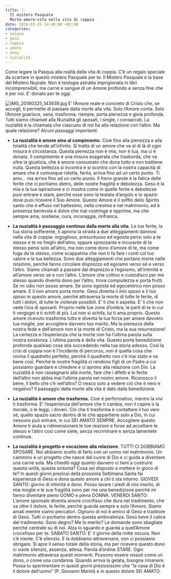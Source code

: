 ```yaml
---
title: |-
  Il mistero Pasquale
  Morte-amore-vita nella vita di coppia
date: 2018-03-25 14:40:00 +02:00
categories:
- pasqua
- gesù
- coppia
- amore
- dono
- nuzialità
---
```


Come legare la Pasqua alla realtà della vita di coppia. C’è un regalo speciale da scartare in questo mistero Pasquale per te. Il Mistero Pasquale è la base del Mistero Nuziale. Non è teologia astratta imprigionata in libri incomprensibili, ma carne e sangue di un Amore profondo e senza fine che è per noi. E’ donato per te oggi.

![IMG_20180325_143939.jpg](/uploads/IMG_20180325_143939.jpg)
E’ l’Amore reale e concreto di Cristo che, se accogli, ti permette di passare dalla morte alla vita. Solo l’Amore conta. Solo l’Amore guarisce, sana, trasforma, riempie, porta pienezza e gioia profonda.  Tutti siamo chiamati alla Nuzialità gli sposati, i single, i consacrati. La nuzialità è la chiamata che ciascuno di noi ha alla relazione con l’altro. Ma quale relazione? Alcuni passaggi importanti:

* **La nuzialità è amore sino al compimento.** Cioè fino alla pienezza e alla totalità che tende all’infinito. Si tratta di un amore che va al di là di ogni misura e circostanza.  Questa pienezza non è mia, non è tua, ma ci è donata. Il compimento è una misura esagerata che trasborda, che va oltre la giustizia, che è amore consumato che dona tutto e non trattiene nulla. Questa bellezza si incontra e si scontra con la nostra capacità di amare che è comunque ridotta, ferita, arriva fino ad un certo punto. Ti amo… ma arrivo fino ad un certo punto. Il freno grande è la fatica delle ferite che ci portiamo dietro, delle nostre fragilità e debolezza. Gesù è la mia e la tua ispirazione e ci mostra come in quelle ferite e debolezze puoi entrare e stare, perché esse sono la testata d’angolo e lo spazio dove puoi ricevere il Suo Amore. Questo Amore è il soffio dello Spirito santo che è effuso nel battesimo, nella cresima e nel matrimonio, ed è presenza benevola e dolce che mai costringe e opprime, ma che sempre ama, sostiene, cura, incoraggia, rinfranca.


* **La nuzialità è passaggio continuo dalla morte alla vita.**  Le tue ferite, la tua storia sofferente, ti aprono la strada a due atteggiamenti dannosi nella vita di coppia: orgoglioso, presuntuoso ed egoista pensi solo a te stesso e te ne freghi dell’altro; oppure sprezzante e incurante di te stesso pensi solo all’altro, ma non come dono d’amore di te, ma come fuga da te stesso, come scappatoia che non ti fa fare i conti col tuo valore e la tua bellezza. Sono due atteggiamenti che portano morte nelle relazioni, perché fanno circolare disprezzo ed egoismo verso sé e verso l’altro. Siamo chiamati a passare dal disprezzo e l’egoismo, all’intimità e all’amore verso sé e con l’altro. L’amore che coltivo e custodisco per me stesso quando diventa dono per l’altro, trova compiutezza e porta frutti. Se mi odio non posso amare. Se sono egoista ed egocentrico non posso amare. E il non amore porta morte. Gesù diventa il mio sposo e il tuo sposo in questo amore, perché attraversa la morte di tutte le ferite, di tutti i dolori, di tutte le violenze possibili. E’ li che ti aspetta. E’ li che non vede l’ora di sposarti. Proprio nelle tue zone d’ombra, le parti di te in cui ti vergogni e ti schifi di più. Lui non si schifa, lui ti ama proprio. Questo amore ricevuto trasforma tutto e diventa la tua forza per amare davvero tua moglie, per accogliere davvero tuo marito. Ma la pienezza della nostra fede e dell’amore non è la morte di Cristo, ma la sua resurrezione! La certezza e l’esperienza che la morte non ha l’ultima parola sulla nostra esistenza. L’ultima parola è della vita. Questo porta benedizione profonda qualsiasi cosa stia succedendo nella tua storia adesso. Così la crisi di coppia non è l’incidente di percorso, non è quella cosa che rovina il quadretto perfetto, perché il quadretto non c’è mai stato e va bene così. Perché le nostre fragilità ci rendono figli di un Padre a cui possiamo guardare e chiedere e ci aprono alla relazione con Dio. La nuzialità è non rassegnarsi alla morte, fare che i difetti e le ferite dell’altro non abbia mai l’ultima parola nel nostro amore. Riconosco il bene, il bello che c’è nell’altro? O riesco solo a vedere ciò che è nero e negativo? Il passaggio dalla morte alla vita è dato dalla benedizione.


* **La nuzialità è amore che trasforma.** Cioè è performativo, mentre la vivi ti trasforma. E’ l’esperienza dell’amore che ti cambia, non il capire o la morale, o le leggi, i doveri. Ciò che ti trasforma è contattare il tuo vero sé, quello spazio sacro dentro di te che appartiene solo a Dio, in cui nessuno può entrare, in cui SEI AMATO SEMPRE. Accogliere questo Amore ti aiuta a ridimensionare le tue reazioni e forse ad accettare te stesso e l’altro così come siete, senza recriminare e senza lamentele continue.


* **La nuzialità è progetto e vocazione alla relazione**. TUTTI CI DOBBIAMO SPOSARE. Noi abbiamo scelto di farlo con un uomo nel matrimonio. Un cammino e un progetto che nasce dal cuore di Dio e ci guida a diventare una carne sola. Ma chiediti oggi quanto davvero ci tieni a costruire questa unità, questa sintonia? Cosa sei disposto a mettere in gioco di te?
  In questi giorni preziosi della prossima Settimana Santa fai esperienza di Gesù e dona questo amore a chi ti sta intorno.
  GIOVEDI SANTO: giorno di intimità e dono. Posso lavare i piedi di mio marito, di mia moglie e le sue fragilità sono per me una benedizione perché mi fanno diventare pieno UOMO e piena DONNA.
  VENERDI SANTO: L’amore sponsale diventa amore crocifisso che dura nel tradimento, che va oltre il dolore, le ferite, perché guarda sempre e solo l’Amore. Siamo amati mentre siamo peccatori. Ognuno di noi è amico di Gesù e traditore di Gesù. Tutti ci portiamo dentro questa ambivalenza. Gesù beve il calice del tradimento. Sono degno? Me lo merito? Le domande sono sbagliate perché centrate su di noi. Alza lo sguardo e guarda a quell’Amore crocefisso per te.                                                                                                         SABATO SANTO: E’ il giorno della notte oscura. Non c’è niente. C’è silenzio. E la dobbiamo attraversare, non ci possiamo sbrigare. Si apre il senso totale della storia, ma per ricevere questo dono ci vuole silenzio, assenza, attesa. Parola d’ordine STARE. Ogni matrimonio attraversa questi momenti. Possono essere vissuti come un dono, o come una condanna. Quando arriva la gelata, bisogna rimanere.
  Possa tu sperimentare in questi giorni preziosissimi che “la casa di Dio è il dolore dell’uomo” (P. Giovanni Marini) e in questo dolore SEI AMATO.